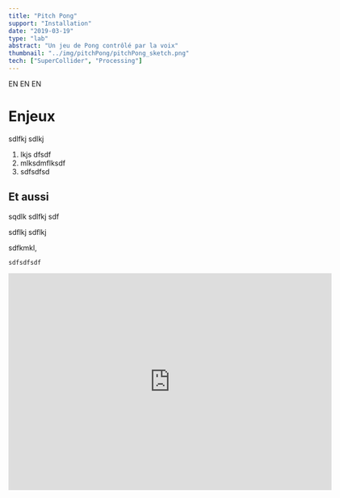 ```yaml
---
title: "Pitch Pong"
support: "Installation"
date: "2019-03-19"
type: "lab"
abstract: "Un jeu de Pong contrôlé par la voix"
thumbnail: "../img/pitchPong/pitchPong_sketch.png"
tech: ["SuperCollider", "Processing"]
---
```


EN EN EN 
# Enjeux 
sdlfkj sdlkj 

1. lkjs dfsdf
2. mlksdmflksdf
3. sdfsdfsd

## Et aussi

sqdlk sdlfkj sdf


sdflkj sdflkj 


sdfkmkl,   

```
sdfsdfsdf
```
<div class="iframe-container">
<iframe src="https://player.vimeo.com/video/316172056" width="640" height="430" frameborder="0" allow="autoplay; fullscreen" allowfullscreen></iframe>
</div>

